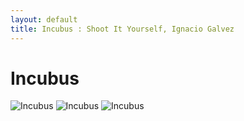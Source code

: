 ```yaml
---
layout: default
title: Incubus : Shoot It Yourself, Ignacio Galvez
---
```


# Incubus

![Incubus](http://assets.farmhouse.co/publishing/1-shoot-it-yourself/images/incubus-1.jpg)
![Incubus](http://assets.farmhouse.co/publishing/1-shoot-it-yourself/images/incubus-2.jpg)
![Incubus](http://assets.farmhouse.co/publishing/1-shoot-it-yourself/images/incubus-3.jpg)
